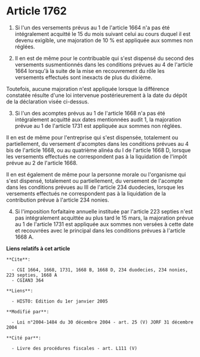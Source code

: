# Article 1762

1. Si l'un des versements prévus au 1 de l'article 1664 n'a pas été intégralement acquitté le 15 du mois suivant celui au
cours duquel il est devenu exigible, une majoration de 10 % est appliquée aux sommes non réglées.

2. Il en est de même pour le contribuable qui s'est dispensé du second des versements susmentionnés dans les conditions
prévues au 4 de l'article 1664 lorsqu'à la suite de la mise en recouvrement du rôle les versements effectués sont inexacts de
plus du dixième.

Toutefois, aucune majoration n'est appliquée lorsque la différence constatée résulte d'une loi intervenue postérieurement à
la date du dépôt de la déclaration visée ci-dessus.

3. Si l'un des acomptes prévus au 1 de l'article 1668 n'a pas été intégralement acquitté aux dates mentionnées audit 1, la
majoration prévue au 1 de l'article 1731 est appliquée aux sommes non réglées.

Il en est de même pour l'entreprise qui s'est dispensée, totalement ou partiellement, du versement d'acomptes dans les
conditions prévues au 4 bis de l'article 1668, ou au quatrième alinéa du I de l'article 1668 D, lorsque les versements
effectués ne correspondent pas à la liquidation de l'impôt prévue au 2 de l'article 1668.

Il en est également de même pour la personne morale ou l'organisme qui s'est dispensé, totalement ou partiellement, du
versement de l'acompte dans les conditions prévues au III de l'article 234 duodecies, lorsque les versements effectués ne
correspondent pas à la liquidation de la contribution prévue à l'article 234 nonies.

4. Si l'imposition forfaitaire annuelle instituée par l'article 223 septies n'est pas intégralement acquittée au plus tard le
15 mars, la majoration prévue au 1 de l'article 1731 est appliquée aux sommes non versées à cette date et recouvrées avec le
principal dans les conditions prévues à l'article 1668 A.

**Liens relatifs à cet article**

	**Cite**:

	  - CGI 1664, 1668, 1731, 1668 B, 1668 D, 234 duodecies, 234 nonies, 223 septies, 1668 A
	  - CGIAN3 364

	**Liens**:

	  - HISTO: Edition du 1er janvier 2005

	**Modifié par**:

	  - Loi n°2004-1484 du 30 décembre 2004 - art. 25 (V) JORF 31 décembre 2004

	**Cité par**:

	  - Livre des procédures fiscales - art. L111 (V)

